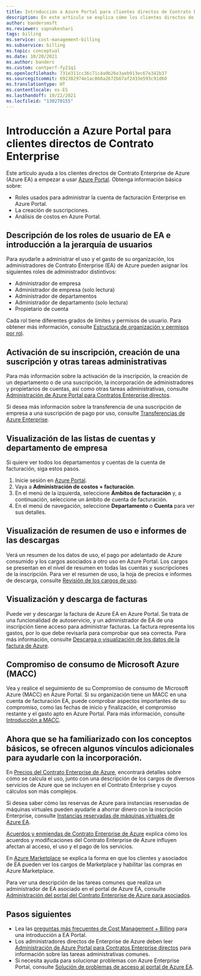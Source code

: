 ```yaml
---
title: Introducción a Azure Portal para clientes directos de Contrato Enterprise
description: En este artículo se explica cómo los clientes directos de Contrato Enterprise de Azure (Azure EA) usan Azure Portal.
author: bandersmsft
ms.reviewer: sapnakeshari
tags: billing
ms.service: cost-management-billing
ms.subservice: billing
ms.topic: conceptual
ms.date: 10/20/2021
ms.author: banders
ms.custom: contperf-fy21q1
ms.openlocfilehash: 731e311cc36c71c4a9b26e3aeb913ec67e342b37
ms.sourcegitcommit: 692382974e1ac868a2672b67af2d33e593c91d60
ms.translationtype: HT
ms.contentlocale: es-ES
ms.lasthandoff: 10/22/2021
ms.locfileid: "130270155"
---
```

# <a name="get-started-with-the-azure-portal-for-direct-enterprise-agreement-customers"></a>Introducción a Azure Portal para clientes directos de Contrato Enterprise

Este artículo ayuda a los clientes directos de Contrato Enterprise de Azure (Azure EA) a empezar a usar [Azure Portal](https://portal.azure.com). Obtenga información básica sobre:

- Roles usados para administrar la cuenta de facturación Enterprise en Azure Portal.
- La creación de suscripciones.
- Análisis de costos en Azure Portal.

## <a name="understanding-ea-user-roles-and-introduction-to-user-hierarchy"></a>Descripción de los roles de usuario de EA e introducción a la jerarquía de usuarios

Para ayudarle a administrar el uso y el gasto de su organización, los administradores de Contrato Enterprise (EA) de Azure pueden asignar los siguientes roles de administrador distintivos:

- Administrador de empresa
- Administrador de empresa (solo lectura)
- Administrador de departamentos
- Administrador de departamento (solo lectura)
- Propietario de cuenta

Cada rol tiene diferentes grados de límites y permisos de usuario. Para obtener más información, consulte [Estructura de organización y permisos por rol](understand-ea-roles.md#organization-structure-and-permissions-by-role).

## <a name="activate-your-enrollment-create-a-subscription-and-other-administrative-tasks"></a>Activación de su inscripción, creación de una suscripción y otras tareas administrativas

Para más información sobre la activación de la inscripción, la creación de un departamento o de una suscripción, la incorporación de administradores y propietarios de cuentas, así como otras tareas administrativas, consulte [Administración de Azure Portal para Contratos Enterprise directos](direct-ea-administration.md).

Si desea más información sobre la transferencia de una suscripción de empresa a una suscripción de pago por uso, consulte [Transferencias de Azure Enterprise](ea-transfers.md).

## <a name="view-your-enterprise-department-and-account-lists"></a>Visualización de las listas de cuentas y departamento de empresa

Si quiere ver todos los departamentos y cuentas de la cuenta de facturación, siga estos pasos.

1. Inicie sesión en [Azure Portal](https://portal.azure.com).
1. Vaya a **Administración de costos + facturación**.
1. En el menú de la izquierda, seleccione **Ámbitos de facturación** y, a continuación, seleccione un ámbito de cuenta de facturación.
1. En el menú de navegación, seleccione **Departamento** o **Cuenta** para ver sus detalles.

## <a name="view-usage-summary-and-download-reports"></a>Visualización de resumen de uso e informes de las descargas

Verá un resumen de los datos de uso, el pago por adelantado de Azure consumido y los cargos asociados a otro uso en Azure Portal. Los cargos se presentan en el nivel de resumen en todas las cuentas y suscripciones de la inscripción.
Para ver el resumen de uso, la hoja de precios e informes de descarga, consulte [Revisión de los cargos de uso](direct-ea-azure-usage-charges-invoices.md#review-usage-charges).

## <a name="view-and-download-invoice"></a>Visualización y descarga de facturas

Puede ver y descargar la factura de Azure EA en Azure Portal. Se trata de una funcionalidad de autoservicio, y un administrador de EA de una inscripción tiene acceso para administrar facturas. La factura representa los gastos, por lo que debe revisarla para comprobar que sea correcta. Para más información, consulte [Descarga o visualización de los datos de la factura de Azure](direct-ea-azure-usage-charges-invoices.md#download-or-view-your-azure-billing-invoice).

## <a name="view-microsoft-azure-consumption-commitment-macc"></a>Compromiso de consumo de Microsoft Azure (MACC)

Vea y realice el seguimiento de su Compromiso de consumo de Microsoft Azure (MACC) en Azure Portal. Si su organización tiene un MACC en una cuenta de facturación EA, puede comprobar aspectos importantes de su compromiso, como las fechas de inicio y finalización, el compromiso restante y el gasto apto en Azure Portal. Para más información, consulte [Introducción a MACC](track-consumption-commitment.md?tabs=portal.md#track-your-macc-commitment).

## <a name="now-that-youre-familiar-with-the-basics-here-are-some-more-links-to-help-you-get-onboarded"></a>Ahora que se ha familiarizado con los conceptos básicos, se ofrecen algunos vínculos adicionales para ayudarle con la incorporación.

En [Precios del Contrato Enterprise de Azure](./ea-pricing-overview.md), encontrará detalles sobre cómo se calcula el uso, junto con una descripción de los cargos de diversos servicios de Azure que se incluyen en el Contrato Enterprise y cuyos cálculos son más complejos.

Si desea saber cómo las reservas de Azure para instancias reservadas de máquinas virtuales pueden ayudarle a ahorrar dinero con la inscripción Enterprise, consulte [Instancias reservadas de máquinas virtuales de Azure EA](ea-portal-vm-reservations.md).


[Acuerdos y enmiendas de Contrato Enterprise de Azure](./ea-portal-agreements.md) explica cómo los acuerdos y modificaciones del Contrato Enterprise de Azure influyen afectan al acceso, el uso y el pago de los servicios.

En [Azure Marketplace](./ea-azure-marketplace.md) se explica la forma en que los clientes y asociados de EA pueden ver los cargos de Marketplace y habilitar las compras en Azure Marketplace.

Para ver una descripción de las tareas comunes que realiza un administrador de EA asociado en el portal de Azure EA, consulte [Administración del portal del Contrato Enterprise de Azure para asociados](ea-partner-portal-administration.md).

## <a name="next-steps"></a>Pasos siguientes

- Lea las [preguntas más frecuentes de Cost Management + Billing](../cost-management-billing-faq.yml) para una introducción a EA Portal.
- Los administradores directos de Enterprise de Azure deben leer [Administración de Azure Portal para Contratos Enterprise directos](direct-ea-administration.md) para información sobre las tareas administrativas comunes.
- Si necesita ayuda para solucionar problemas con Azure Enterprise Portal, consulte [Solución de problemas de acceso al portal de Azure EA](ea-portal-troubleshoot.md).